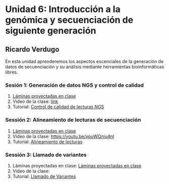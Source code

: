 # Unidad 6: Introducción a la genómica y secuenciación de siguiente generación #
## Ricardo Verdugo ##

En esta unidad aprenderemos los aspectos escenciales de la generación de datos de secuenciación y su análisis mediante herramientas bioinformáticas libres.

### Sesión 1: Generación de datos NGS y control de calidad ###

1. [Láminas proyectadas en clase](Sesion1_Generacion_Analisis_de_datosNGS_RAV_2019.pdf)
2. Video de la clase: [link](https://youtu.be/C0lPYZNAljQ)
3. Tutorial: [Control de calidad de lecturas NGS](Tutorial_Control_de_calidad_de_lecturas_NGS.md)

### Sessión 2: Alineamiento de lecturas de secuenciación ###
1. [Láminas proyectadas en clase](Sesion2_Alineamineto_de_datos_NGS_RAV_2021.pdf)
2. Video de la clase:  https://youtu.be/xpuWQniu4nI
3. Tutorial: [Alineamiento de lecturas](Tutorial_filtro_alineamiento_lecturas_chilegenomicolab.md)

### Sessión 3: Llamado de variantes ###
1. Láminas proyectadas en clase: [Láminas proyectadas en clase](Sesion3_Llamado_de_variantes_RAV_2021.pdf)
2. Video de la clase: 
3. Tutorial: [Llamado de Variantes](Tutorial_para_el_llamado_de_variantes.md)

